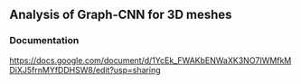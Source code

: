 ## Analysis of Graph-CNN for 3D meshes 

### Documentation
https://docs.google.com/document/d/1YcEk_FWAKbENWaXK3NO7IWMfkMDiXJ5frnMYfDDHSW8/edit?usp=sharing
